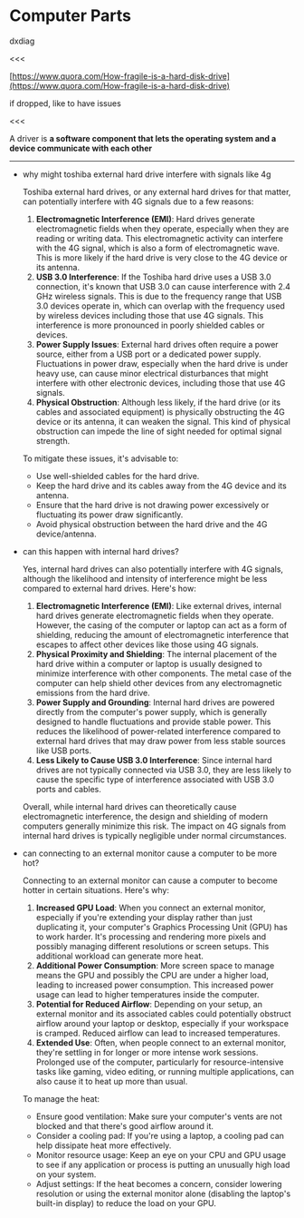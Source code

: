 # Computer Parts

dxdiag

<<<

[https://www.quora.com/How-fragile-is-a-hard-disk-drive](https://www.quora.com/How-fragile-is-a-hard-disk-drive)

if dropped, like to have issues

<<<

A driver is **a software component that lets the operating system and a device communicate with each other**

---

- why might toshiba external hard drive interfere with signals like 4g
    
    Toshiba external hard drives, or any external hard drives for that matter, can potentially interfere with 4G signals due to a few reasons:
    
    1. **Electromagnetic Interference (EMI)**: Hard drives generate electromagnetic fields when they operate, especially when they are reading or writing data. This electromagnetic activity can interfere with the 4G signal, which is also a form of electromagnetic wave. This is more likely if the hard drive is very close to the 4G device or its antenna.
    2. **USB 3.0 Interference**: If the Toshiba hard drive uses a USB 3.0 connection, it's known that USB 3.0 can cause interference with 2.4 GHz wireless signals. This is due to the frequency range that USB 3.0 devices operate in, which can overlap with the frequency used by wireless devices including those that use 4G signals. This interference is more pronounced in poorly shielded cables or devices.
    3. **Power Supply Issues**: External hard drives often require a power source, either from a USB port or a dedicated power supply. Fluctuations in power draw, especially when the hard drive is under heavy use, can cause minor electrical disturbances that might interfere with other electronic devices, including those that use 4G signals.
    4. **Physical Obstruction**: Although less likely, if the hard drive (or its cables and associated equipment) is physically obstructing the 4G device or its antenna, it can weaken the signal. This kind of physical obstruction can impede the line of sight needed for optimal signal strength.
    
    To mitigate these issues, it's advisable to:
    
    - Use well-shielded cables for the hard drive.
    - Keep the hard drive and its cables away from the 4G device and its antenna.
    - Ensure that the hard drive is not drawing power excessively or fluctuating its power draw significantly.
    - Avoid physical obstruction between the hard drive and the 4G device/antenna.
- can this happen with internal hard drives?
    
    Yes, internal hard drives can also potentially interfere with 4G signals, although the likelihood and intensity of interference might be less compared to external hard drives. Here's how:
    
    1. **Electromagnetic Interference (EMI)**: Like external drives, internal hard drives generate electromagnetic fields when they operate. However, the casing of the computer or laptop can act as a form of shielding, reducing the amount of electromagnetic interference that escapes to affect other devices like those using 4G signals.
    2. **Physical Proximity and Shielding**: The internal placement of the hard drive within a computer or laptop is usually designed to minimize interference with other components. The metal case of the computer can help shield other devices from any electromagnetic emissions from the hard drive.
    3. **Power Supply and Grounding**: Internal hard drives are powered directly from the computer's power supply, which is generally designed to handle fluctuations and provide stable power. This reduces the likelihood of power-related interference compared to external hard drives that may draw power from less stable sources like USB ports.
    4. **Less Likely to Cause USB 3.0 Interference**: Since internal hard drives are not typically connected via USB 3.0, they are less likely to cause the specific type of interference associated with USB 3.0 ports and cables.
    
    Overall, while internal hard drives can theoretically cause electromagnetic interference, the design and shielding of modern computers generally minimize this risk. The impact on 4G signals from internal hard drives is typically negligible under normal circumstances.
    
- can connecting to an external monitor cause a computer to be more hot?
    
    Connecting to an external monitor can cause a computer to become hotter in certain situations. Here's why:
    
    1. **Increased GPU Load**: When you connect an external monitor, especially if you're extending your display rather than just duplicating it, your computer's Graphics Processing Unit (GPU) has to work harder. It's processing and rendering more pixels and possibly managing different resolutions or screen setups. This additional workload can generate more heat.
    2. **Additional Power Consumption**: More screen space to manage means the GPU and possibly the CPU are under a higher load, leading to increased power consumption. This increased power usage can lead to higher temperatures inside the computer.
    3. **Potential for Reduced Airflow**: Depending on your setup, an external monitor and its associated cables could potentially obstruct airflow around your laptop or desktop, especially if your workspace is cramped. Reduced airflow can lead to increased temperatures.
    4. **Extended Use**: Often, when people connect to an external monitor, they're settling in for longer or more intense work sessions. Prolonged use of the computer, particularly for resource-intensive tasks like gaming, video editing, or running multiple applications, can also cause it to heat up more than usual.
    
    To manage the heat:
    
    - Ensure good ventilation: Make sure your computer's vents are not blocked and that there's good airflow around it.
    - Consider a cooling pad: If you're using a laptop, a cooling pad can help dissipate heat more effectively.
    - Monitor resource usage: Keep an eye on your CPU and GPU usage to see if any application or process is putting an unusually high load on your system.
    - Adjust settings: If the heat becomes a concern, consider lowering resolution or using the external monitor alone (disabling the laptop's built-in display) to reduce the load on your GPU.